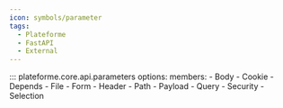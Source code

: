 ```yaml
---
icon: symbols/parameter
tags:
  - Plateforme
  - FastAPI
  - External
---
```


::: plateforme.core.api.parameters
    options:
      members:
        - Body
        - Cookie
        - Depends
        - File
        - Form
        - Header
        - Path
        - Payload
        - Query
        - Security
        - Selection
